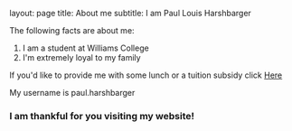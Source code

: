 
layout: page
title: About me
subtitle: I am Paul Louis Harshbarger


The following facts are about me:

1. I am a student at Williams College
2. I'm extremely loyal to my family

If you'd like to provide me with some lunch or a tuition subsidy click [Here](https://venmo.com/account/sign-in/)

My username is paul.harshbarger

### I am thankful for you visiting my website! 
